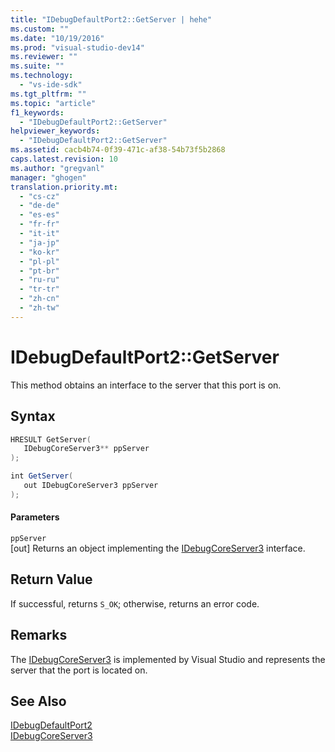 ```yaml
---
title: "IDebugDefaultPort2::GetServer | hehe"
ms.custom: ""
ms.date: "10/19/2016"
ms.prod: "visual-studio-dev14"
ms.reviewer: ""
ms.suite: ""
ms.technology: 
  - "vs-ide-sdk"
ms.tgt_pltfrm: ""
ms.topic: "article"
f1_keywords: 
  - "IDebugDefaultPort2::GetServer"
helpviewer_keywords: 
  - "IDebugDefaultPort2::GetServer"
ms.assetid: cacb4b74-0f39-471c-af38-54b73f5b2868
caps.latest.revision: 10
ms.author: "gregvanl"
manager: "ghogen"
translation.priority.mt: 
  - "cs-cz"
  - "de-de"
  - "es-es"
  - "fr-fr"
  - "it-it"
  - "ja-jp"
  - "ko-kr"
  - "pl-pl"
  - "pt-br"
  - "ru-ru"
  - "tr-tr"
  - "zh-cn"
  - "zh-tw"
---
```

# IDebugDefaultPort2::GetServer
This method obtains an interface to the server that this port is on.  
  
## Syntax  
  
```cpp  
HRESULT GetServer(  
   IDebugCoreServer3** ppServer  
);  
```  
  
```c#  
int GetServer(  
   out IDebugCoreServer3 ppServer  
);  
```  
  
#### Parameters  
 `ppServer`  
 [out] Returns an object implementing the [IDebugCoreServer3](../extensibility-debugger-reference/idebugcoreserver3.md) interface.  
  
## Return Value  
 If successful, returns `S_OK`; otherwise, returns an error code.  
  
## Remarks  
 The [IDebugCoreServer3](../extensibility-debugger-reference/idebugcoreserver3.md) is implemented by Visual Studio and represents the server that the port is located on.  
  
## See Also  
 [IDebugDefaultPort2](../extensibility-debugger-reference/idebugdefaultport2.md)   
 [IDebugCoreServer3](../extensibility-debugger-reference/idebugcoreserver3.md)